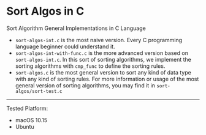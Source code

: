 # Sort Algos in C
Sort Algorithm General Implementations in C Language



- `sort-algos-int.c` is the most naive version. Every C programming language beginner could understand it.
- `sort-algos-int-with-func.c` is the more advanced version based on `sort-algos-int.c`. In this sort of sorting algorithms, we implement the sorting algorithms with `cmp_func` to define the sorting rules.
- `sort-algos.c` is the most general version to sort any kind of data type with any kind of sorting rules. For more information or usage of the most general version of sorting algorithms, you may find it in `sort-algos/sort-test.c`



---

Tested Platform:

- macOS 10.15
- Ubuntu

